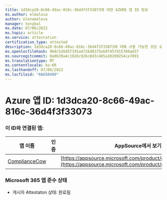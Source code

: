 ```yaml
---
title: 1d3dca20-8c66-49ac-816c-36d4f3f33073에 대한 AZURE 앱 ID 정보
ms.author: elmalova
author: elenamalova
manager: tonybal
ms.date: 07/06/2022
ms.topic: article
ms.service: attestation
certification_type: attested
description: 1d3dca20-8c66-49ac-816c-36d4f3f33073에 대해 사용 가능한 모든 보안 및 규정 준수 정보입니다.
ms.openlocfilehash: 968c526d57191a4726d8375eb8f457d15709ad37
ms.sourcegitcommit: 0a0b39a4c1826c026c0d3c405a20209254ce7891
ms.translationtype: MT
ms.contentlocale: ko-KR
ms.lasthandoff: 07/06/2022
ms.locfileid: "66650499"
---
```

# <a name="azure-app-id-1d3dca20-8c66-49ac-816c-36d4f3f33073"></a>Azure 앱 ID: 1d3dca20-8c66-49ac-816c-36d4f3f33073


### <a name="apps-associated-with-this-id"></a>이 ID와 연결된 앱:
| **앱 이름** | **인증** | **AppSource에서 보기** |
|--------------|---------------|-----------------------|
| [ComplianceCow](../forward/WA200004247.md) |  | [https://appsource.microsoft.com/product/office/WA200004247](https://appsource.microsoft.com/product/office/WA200004247) |

### <a name="microsoft-365-app-compliance-status"></a>Microsoft 365 앱 준수 상태
- 게시자 Attestaton 상태: 완료됨
